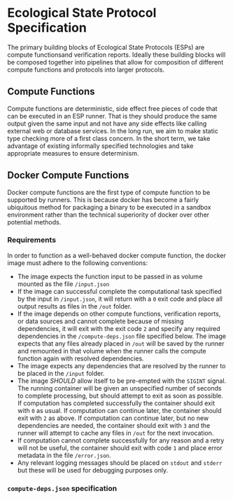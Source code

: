 # Ecological State Protocol Specification

The primary building blocks of Ecological State Protocols (ESPs) are compute functionsand verification reports. Ideally these building blocks will be composed together into pipelines that allow for composition of different compute functions and protocols into larger protocols.

## Compute Functions

Compute functions are deterministic, side effect free pieces of code that can be executed in an ESP runner. That is they should produce the same output given the same input and not have any side effects like calling external web or database services. In the long run, we aim to make static type checking more of a first class concern. In the short term, we take advantage of existing informally specified technologies and take appropriate measures to ensure determinism. 

## Docker Compute Functions

Docker compute functions are the first type of compute function to be supported by runners. This is because docker has become a fairly ubiquitous method for packaging a binary to be executed in a sandbox environment rather than the technical superiority of docker over other potential methods.

### Requirements

In order to function as a well-behaved docker compute function, the docker image must adhere to the following conventions:

* The image expects the function input to be passed in as volume mounted as the file `/input.json`
* If the image can successful complete the computational task specified by the input in `/input.json`, it will return with a `0` exit code and place all output results as files in the `/out` folder.
* If the image depends on other compute functions, verification reports, or data sources and cannot complete because of missing dependencies, it will exit with the exit code `2` and specify any required dependencies in the `/compute-deps.json` file specified below. The image expects that any files already placed in `/out` will be saved by the runner and remounted in that volume when the runner calls the compute function again with resolved dependencies.
* The image expects any dependencies that are resolved by the runner to be placed in the `/input` folder.
* The image *SHOULD* allow itself to be pre-empted with the `SIGINT` signal. The running container will be given an unspecified number of seconds to complete processing, but should attempt to exit as soon as possible. If computation has completed successfully the container should exit with `0` as usual. If computation can continue later, the container should exit with `2` as above. If computation can continue later, but no new dependencies are needed, the container should exit with `3` and the runner will attempt to cache any files in `/out` for the next invocation.
* If computation cannot complete successfully for any reason and a retry will not be useful, the container should exit with code `1` and place error metadata in the file `/error.json`.
* Any relevant logging messages should be placed on `stdout` and `stderr` but these will be used for debugging purposes only.

### `compute-deps.json` specification

